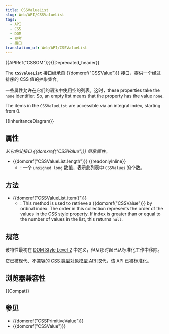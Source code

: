 ```yaml
---
title: CSSValueList
slug: Web/API/CSSValueList
tags:
  - API
  - CSS
  - DOM
  - 参考
  - 接口
translation_of: Web/API/CSSValueList
---
```

{{APIRef("CSSOM")}}{{Deprecated_header}}

The **`CSSValueList`** 接口继承自 {{domxref("CSSValue")}} 接口，提供一个经过排序的 CSS 值的抽象集合。

一些属性允许在它们的语法中使用空的列表。这时，these properties take the `none` identifier. So, an empty list means that the property has the value `none`.

The items in the `CSSValueList` are accessible via an integral index, starting from 0.

{{InheritanceDiagram}}

## 属性

_从它的父接口 {{domxref("CSSValue")}} 继承属性。_

- {{domxref("CSSValueList.length")}} {{readonlyInline}}
  - : 一个 `unsigned long` 数值，表示此列表中 `CSSValues` 的个数。

## 方法

- {{domxref("CSSValueList.item()")}}
  - : This method is used to retrieve a {{domxref("CSSValue")}} by ordinal index. The order in this collection represents the order of the values in the CSS style property. If index is greater than or equal to the number of values in the list, this returns `null`.

## 规范

该特性最初在 [DOM Style Level 2](https://www.w3.org/TR/DOM-Level-2-Style/) 中定义，但从那时起已从标准化工作中移除。

它已被现代、不兼容的 [CSS 类型对象模型 API](/zh-CN/docs/Web/API/CSS_Typed_OM_API) 取代，该 API 已被标准化。

## 浏览器兼容性

{{Compat}}

## 参见

- {{domxref("CSSPrimitiveValue")}}
- {{domxref("CSSValue")}}
